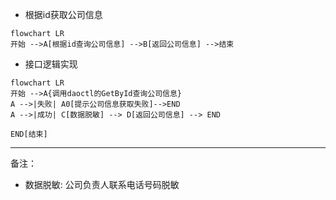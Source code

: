 - 根据id获取公司信息
```mermaid
flowchart LR
开始 -->A[根据id查询公司信息] -->B[返回公司信息] -->结束
```

- 接口逻辑实现
```mermaid
flowchart LR
开始 -->A{调用daoctl的GetById查询公司信息}
A -->|失败| A0[提示公司信息获取失败]-->END
A -->|成功| C[数据脱敏] --> D[返回公司信息] --> END

END[结束]
```
---
备注：
- 数据脱敏: 公司负责人联系电话号码脱敏